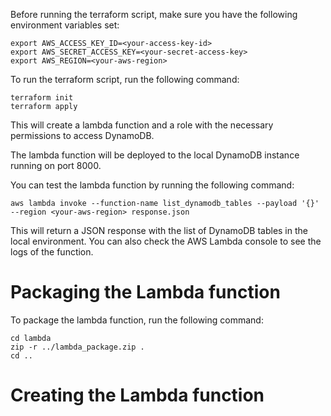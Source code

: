 Before running the terraform script, make sure you have the following environment variables set:

```
export AWS_ACCESS_KEY_ID=<your-access-key-id>
export AWS_SECRET_ACCESS_KEY=<your-secret-access-key>
export AWS_REGION=<your-aws-region>
```

To run the terraform script, run the following command:

```
terraform init
terraform apply
```

This will create a lambda function and a role with the necessary permissions to access DynamoDB.

The lambda function will be deployed to the local DynamoDB instance running on port 8000.

You can test the lambda function by running the following command:

```
aws lambda invoke --function-name list_dynamodb_tables --payload '{}' --region <your-aws-region> response.json
```

This will return a JSON response with the list of DynamoDB tables in the local environment. You can also check the AWS Lambda console to see the logs of the function.

# Packaging the Lambda function 

To package the lambda function, run the following command:

```
cd lambda
zip -r ../lambda_package.zip .
cd ..
```

# Creating the Lambda function
